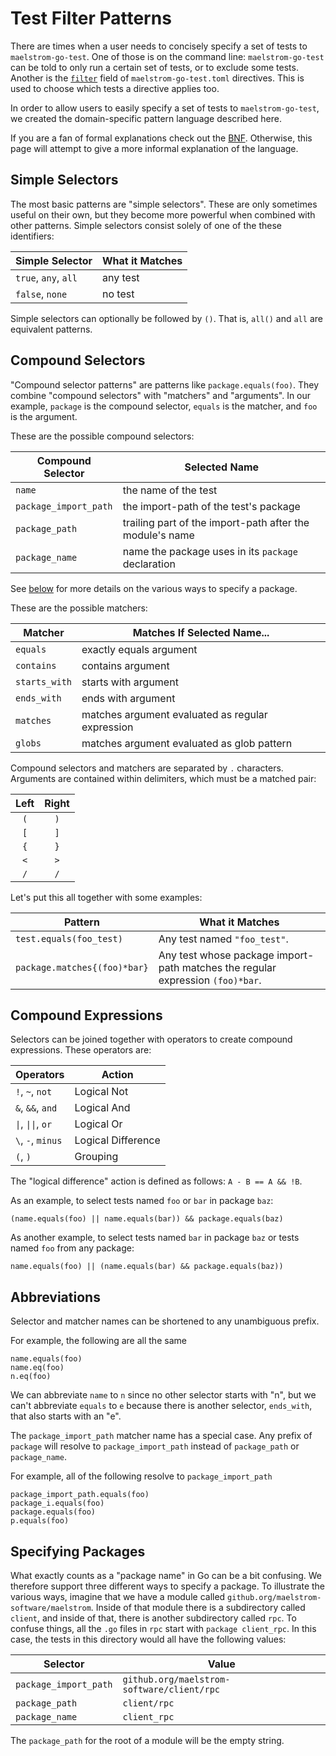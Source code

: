 # Test Filter Patterns

There are times when a user needs to concisely specify a set of tests to
`maelstrom-go-test`. One of those is on the command line: `maelstrom-go-test`
can be told to only run a certain set of tests, or to exclude some tests.
Another is the [`filter`](spec/fields.md#filter) field of `maelstrom-go-test.toml`
directives. This is used to choose which tests a directive applies too.

In order to allow users to easily specify a set of tests to `maelstrom-go-test`,
we created the domain-specific pattern language described here.

If you are a fan of formal explanations check out the [BNF](filter-bnf.md).
Otherwise, this page will attempt to give a more informal explanation of the
language.

## Simple Selectors

The most basic patterns are "simple selectors". These are only sometimes useful
on their own, but they become more powerful when combined with other patterns.
Simple selectors consist solely of one of the these identifiers:

Simple Selector      | What it Matches
---------------------|------------------------------
`true`, `any`, `all` | any test
`false`, `none`      | no test

Simple selectors can optionally be followed by `()`. That is, `all()` and
`all` are equivalent patterns.

## Compound Selectors

"Compound selector patterns" are patterns like `package.equals(foo)`. They
combine "compound selectors" with "matchers" and "arguments". In our example,
`package` is the compound selector, `equals` is the matcher, and `foo` is the
argument.

These are the possible compound selectors:

Compound Selector     | Selected Name
----------------------|-------------------------------------------------
`name`                | the name of the test
`package_import_path` | the import-path of the test's package
`package_path`        | trailing part of the import-path after the module's name
`package_name`        | name the package uses in its `package` declaration

See [below](#specifying-packages) for more details on the various ways to
specify a package.

These are the possible matchers:

Matcher       | Matches If Selected Name...
--------------|---------------------------------------------------------------
`equals`      | exactly equals argument
`contains`    | contains argument
`starts_with` | starts with argument
`ends_with`   | ends with argument
`matches`     | matches argument evaluated as regular expression
`globs`       | matches argument evaluated as glob pattern

Compound selectors and matchers are separated by `.` characters. Arguments are
contained within delimiters, which must be a matched pair:

Left | Right
:---:|:----:
`(`  | `)`
`[`  | `]`
`{`  | `}`
`<`  | `>`
`/`  | `/`

Let's put this all together with some examples:

Pattern                            | What it Matches
-----------------------------------|----------------
`test.equals(foo_test)`            | Any test named `"foo_test"`.
`package.matches{(foo)*bar}`       | Any test whose package import-path matches the regular expression `(foo)*bar`.

## Compound Expressions

Selectors can be joined together with operators to create compound expressions.
These operators are:

Operators          | Action
-------------------|------------
`!`, `~`, `not`    | Logical Not
`&`, `&&`, `and`   | Logical And
`\|`, `\|\|`, `or` | Logical Or
`\`, `-`, `minus`  | Logical Difference
`(`, `)`           | Grouping

The "logical difference" action is defined as follows: `A - B == A && !B`.

As an example,
to select tests named `foo` or `bar` in package `baz`:
```maelstrom-test-pattern
(name.equals(foo) || name.equals(bar)) && package.equals(baz)
```

As another example, to select tests named `bar` in package `baz` or tests named
`foo` from any package:
```maelstrom-test-pattern
name.equals(foo) || (name.equals(bar) && package.equals(baz))
```

## Abbreviations

Selector and matcher names can be shortened to any unambiguous prefix.

For example, the following are all the same
```maelstrom-test-pattern
name.equals(foo)
name.eq(foo)
n.eq(foo)
```

We can abbreviate `name` to `n` since no other selector starts with "n", but we
can't abbreviate `equals` to `e` because there is another selector, `ends_with`,
that also starts with an "e".

The `package_import_path` matcher name has a special case. Any prefix of `package` will resolve
to `package_import_path` instead of `package_path` or `package_name`.

For example, all of the following resolve to `package_import_path`
```maelstrom-test-pattern
package_import_path.equals(foo)
package_i.equals(foo)
package.equals(foo)
p.equals(foo)
```

## Specifying Packages

What exactly counts as a "package name" in Go can be a bit confusing. We
therefore support three different ways to specify a package. To illustrate the
various ways, imagine that we have a module called
`github.org/maelstrom-software/maelstrom`. Inside of that module there is a
subdirectory called `client`, and inside of that, there is another subdirectory
called `rpc`. To confuse things, all the `.go` files in `rpc` start with
`package client_rpc`. In this case, the tests in this directory would all have
the following values:

Selector              | Value
----------------------|------
`package_import_path` | `github.org/maelstrom-software/client/rpc`
`package_path`        | `client/rpc`
`package_name`        | `client_rpc`

The `package_path` for the root of a module will be the empty string.
